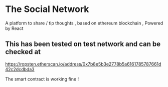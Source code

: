 # The Social Network
A platform to share / tip thoughts , based on ethereum blockchain , Powered by React

## This has been tested on test network and can be checked at 
https://ropsten.etherscan.io/address/0x7b8e5b3e2778b5a6161785787661d42c2dcdbda3

The smart contract is working fine !
